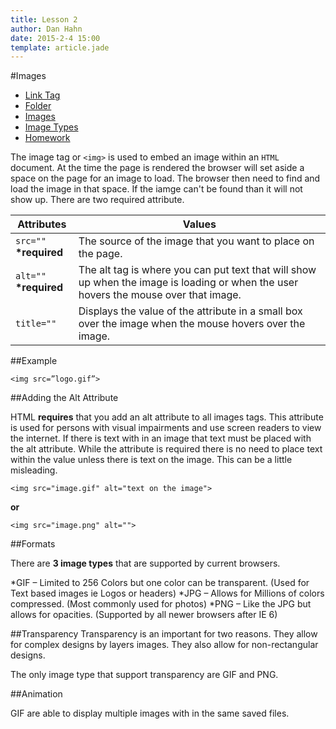 ```yaml
---
title: Lesson 2
author: Dan Hahn
date: 2015-2-4 15:00
template: article.jade
---
```


#Images

* [Link Tag]()
* [Folder](folders.html)
* [Images](images.html)
* [Image Types](image-types.html)
* [Homework](homework.html)

The image tag or `<img>` is used to embed an image within an `HTML` document.  At the time the page is rendered the browser will set aside a space on the page for an image to load.  The browser then need to find and load the image in that space.  If the iamge can't be found than it will not show up.  There are two required attribute.

Attributes|Values
--|--
`src=""` **\*required**|The source of the image that you want to place on the page.
`alt=""` **\*required**|The alt tag is where you can put text that will show up when the image is loading or when the user hovers the mouse over that image.
`title=""`|Displays the value of the attribute in a small box over the image when the mouse hovers over the image.

##Example

`<img src=”logo.gif”>`

##Adding the Alt Attribute

HTML **requires** that you add an alt attribute to all images tags.  This attribute is used for persons with visual impairments and use screen readers to view the internet.  If there is text with in an image that text must be placed with the alt attribute.  While the attribute is required there is no need to place text within the value unless there is text on the image.  This can be a little misleading.  

`<img src="image.gif" alt="text on the image">`

**or**

`<img src="image.png" alt="">`

##Formats

There are **3 image types** that are supported by current browsers.

*GIF – Limited to 256 Colors but one color can be transparent. (Used for Text based images ie Logos or headers)
*JPG – Allows for Millions of colors compressed. (Most commonly used for photos)
*PNG – Like the JPG but allows for opacities. (Supported by all newer browsers after IE 6)

##Transparency
Transparency is an important for two reasons. They allow for complex designs by layers images. They also allow for non-rectangular designs.

The only image type that support transparency are GIF and PNG.

##Animation

GIF are able to display multiple images with in the same saved files.

<style>
table tr td:nth-child(1){width:20%}
</style>